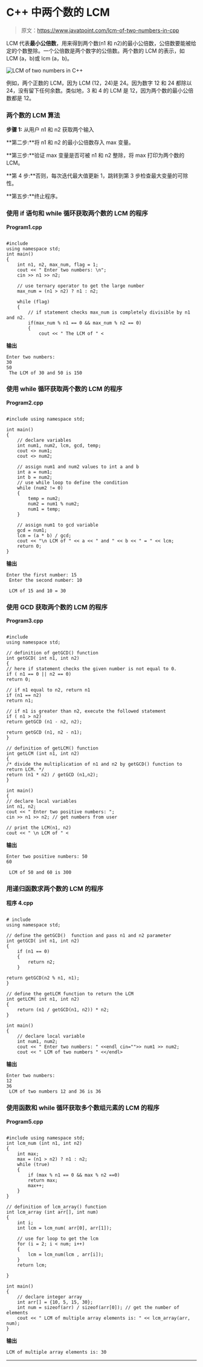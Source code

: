 # C++ 中两个数的 LCM

> 原文：<https://www.javatpoint.com/lcm-of-two-numbers-in-cpp>

LCM 代表**最小公倍数**，用来得到两个数(n1 和 n2)的最小公倍数，公倍数要能被给定的个数整除。一个公倍数是两个数字的公倍数。两个数的 LCM 的表示，如 LCM (a，b)或 lcm (a，b)。

![LCM of two numbers in C++](img/f991719bd6704ec5eea04934e92a357a.png)

例如，两个正数的 LCM，因为 LCM (12，24)是 24。因为数字 12 和 24 都除以 24，没有留下任何余数。类似地，3 和 4 的 LCM 是 12，因为两个数的最小公倍数都是 12。

### 两个数的 LCM 算法

**步骤 1:** 从用户 n1 和 n2 获取两个输入

**第二步:**将 n1 和 n2 的最小公倍数存入 max 变量。

**第三步:**验证 max 变量是否可被 n1 和 n2 整除，将 max 打印为两个数的 LCM。

**第 4 步:**否则，每次迭代最大值更新 1，跳转到第 3 步检查最大变量的可除性。

**第五步:**终止程序。

### 使用 if 语句和 while 循环获取两个数的 LCM 的程序

**Program1.cpp**

```

#include 
using namespace std;
int main()
{
	int n1, n2, max_num, flag = 1;
	cout << " Enter two numbers: \n";
	cin >> n1 >> n2;	

	// use ternary operator to get the large number
	max_num = (n1 > n2) ? n1 : n2;

	while (flag)  
	{
		// if statement checks max_num is completely divisible by n1 and n2.
		if(max_num % n1 == 0 && max_num % n2 == 0)
		{
			cout << " The LCM of " <
```

**输出**

```
Enter two numbers:
30
50
 The LCM of 30 and 50 is 150

```

### 使用 while 循环获取两个数的 LCM 的程序

**Program2.cpp**

```

#include using namespace std;

int main()
{
	// declare variables
	int num1, num2, lcm, gcd, temp;
	cout <> num1;
	cout <> num2;

	// assign num1 and num2 values to int a and b
	int a = num1;
	int b = num2;	
	// use while loop to define the condition
	while (num2 != 0)
	{
		temp = num2;
		num2 = num1 % num2;
		num1 = temp;
	}

	// assign num1 to gcd variable
	gcd = num1;
	lcm = (a * b) / gcd;
	cout << "\n LCM of " << a << " and " << b << " = " << lcm;
	return 0;
} 
```

**输出**

```
Enter the first number: 15
 Enter the second number: 10

 LCM of 15 and 10 = 30

```

### 使用 GCD 获取两个数的 LCM 的程序

**Program3.cpp**

```

#include 
using namespace std;

// definition of getGCD() function
int getGCD( int n1, int n2)
{
// here if statement checks the given number is not equal to 0.
if ( n1 == 0 || n2 == 0)
return 0;

// if n1 equal to n2, return n1
if (n1 == n2)
return n1;

// if n1 is greater than n2, execute the followed statement
if ( n1 > n2)
return getGCD (n1 - n2, n2);

return getGCD (n1, n2 - n1);
}

// definition of getLCM() function
int getLCM (int n1, int n2)
{
/* divide the multiplication of n1 and n2 by getGCD() function to return LCM. */	
return (n1 * n2) / getGCD (n1,n2);
}

int main()
{
// declare local variables	
int n1, n2;
cout << " Enter two positive numbers: ";
cin >> n1 >> n2; // get numbers from user

// print the LCM(n1, n2)
cout << " \n LCM of " <
```

**输出**

```
Enter two positive numbers: 50
60

 LCM of 50 and 60 is 300

```

### 用递归函数求两个数的 LCM 的程序

**程序 4.cpp**

```

# include 
using namespace std;

// define the getGCD()  function and pass n1 and n2 parameter
int getGCD( int n1, int n2)
{
	if (n1 == 0)
	{
		return n2;		
	}

return getGCD(n2 % n1, n1);
}

// define the getLCM function to return the LCM
int getLCM( int n1, int n2)
{
	return (n1 / getGCD(n1, n2)) * n2;
}

int main()
{
	// declare local variable
	int num1, num2;
	cout << " Enter two numbers: " <<endl cin="">> num1 >> num2;
	cout << " LCM of two numbers " <</endl>
```

**输出**

```
Enter two numbers:
12
36
 LCM of two numbers 12 and 36 is 36

```

### 使用函数和 while 循环获取多个数组元素的 LCM 的程序

**Program5.cpp**

```

#include using namespace std;
int lcm_num (int n1, int n2)
{
	int max;
	max = (n1 > n2) ? n1 : n2;
	while (true)
	{
		if (max % n1 == 0 && max % n2 ==0)
		return max;
		max++;
	}
}

// definition of lcm_array() function
int lcm_array (int arr[], int num)
{
	int i;
	int lcm = lcm_num( arr[0], arr[1]);

	// use for loop to get the lcm
	for (i = 2; i < num; i++)
	{
		lcm = lcm_num(lcm , arr[i]);
	}
	return lcm;

}

int main()
{	
	// declare integer array
	int arr[] = {10, 5, 15, 30};
	int num = sizeof(arr) / sizeof(arr[0]); // get the number of elements
	cout << " LCM of multiple array elements is: " << lcm_array(arr, num);
} 
```

**输出**

```
LCM of multiple array elements is: 30

```

* * *